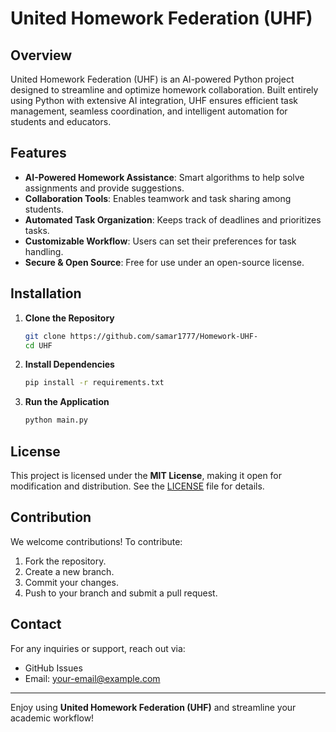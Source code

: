 # United Homework Federation (UHF)

## Overview
United Homework Federation (UHF) is an AI-powered Python project designed to streamline and optimize homework collaboration. Built entirely using Python with extensive AI integration, UHF ensures efficient task management, seamless coordination, and intelligent automation for students and educators.

## Features
- **AI-Powered Homework Assistance**: Smart algorithms to help solve assignments and provide suggestions.
- **Collaboration Tools**: Enables teamwork and task sharing among students.
- **Automated Task Organization**: Keeps track of deadlines and prioritizes tasks.
- **Customizable Workflow**: Users can set their preferences for task handling.
- **Secure & Open Source**: Free for use under an open-source license.

## Installation
1. **Clone the Repository**
   ```sh
   git clone https://github.com/samar1777/Homework-UHF-
   cd UHF
   ```
2. **Install Dependencies**
   ```sh
   pip install -r requirements.txt
   ```
3. **Run the Application**
   ```sh
   python main.py
   ```

## License
This project is licensed under the **MIT License**, making it open for modification and distribution. See the [LICENSE](LICENSE) file for details.

## Contribution
We welcome contributions! To contribute:
1. Fork the repository.
2. Create a new branch.
3. Commit your changes.
4. Push to your branch and submit a pull request.

## Contact
For any inquiries or support, reach out via:
- GitHub Issues
- Email: your-email@example.com

---

Enjoy using **United Homework Federation (UHF)** and streamline your academic workflow!

